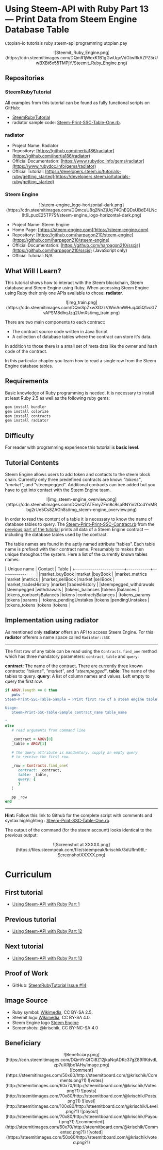 # Using Steem-API with Ruby Part 13 — Print Data from Steem Engine Database Table

utopian-io tutorials ruby steem-api programming
utopian.pay

<center>![Steemit_Ruby_Engine.png](https://cdn.steemitimages.com/DQmR1jWexK1B1gGwUgcVdGtwRkAZPZ5rUwBXBt6x55TMPjY/Steemit_Ruby_Engine.png)</center>

## Repositories

### SteemRubyTutorial

All examples from this tutorial can be found as fully functional scripts on GitHub:

* [SteemRubyTutorial](https://github.com/krischik/SteemRubyTutorial)
* radiator sample code: [Steem-Print-SSC-Table-One.rb](https://github.com/krischik/SteemRubyTutorial/blob/master/Scripts/Steem-Dump-SSC-Table-One.rb).

### radiator

* Project Name: Radiator
* Repository: [https://github.com/inertia186/radiator](https://github.com/inertia186/radiator)
* Official Documentation: [https://www.rubydoc.info/gems/radiator](https://www.rubydoc.info/gems/radiator)
* Official Tutorial: [https://developers.steem.io/tutorials-ruby/getting_started](https://developers.steem.io/tutorials-ruby/getting_started)

### Steem Engine

<center>![steem-engine_logo-horizontal-dark.png](https://cdn.steemitimages.com/DQmcuU8q2NnZjUcj74ChEQDsUBdE4LNc8t9LpucE25TP7Sf/steem-engine_logo-horizontal-dark.png)</center>

* Project Name: Steem Engine
* Home Page: [https://steem-engine.com](https://steem-engine.com)
* Repository: [https://github.com/harpagon210/steem-engine](https://github.com/harpagon210/steem-engine)
* Official Documentation: [https://github.com/harpagon210/sscjs](https://github.com/harpagon210/sscjs) (JavaScript only)
* Official Tutorial: N/A

## What Will I Learn?

This tutorial shows how to interact with the Steem blockchain, Steem database and Steem Engine using Ruby. When accessing Steem Engine using Ruby their only one APIs available to chose: **radiator**.

<center>![img_train.png](https://cdn.steemitimages.com/DQmSpZxwXGzzVWmAmWHuq4i5Q1vcG7vAPSM8dhqJzq2UmXs/img_train.png)</center>

There are two main components to each contract:

* The contract source code written in Java Script
* A collection of database tables where the contract can store it's data.

In addition to those there is a small set of meta data like the owner and hash code of the contract.

In this particular chapter you learn how to read a single row from the Steem Engine database tables.

## Requirements

Basic knowledge of Ruby programming is needed. It is necessary to install at least Ruby 2.5 as well as the following ruby gems:

```sh
gem install bundler
gem install colorize
gem install contracts
gem install radiator
```

## Difficulty

For reader with programming experience this tutorial is **basic level**.

## Tutorial Contents

Steem Engine allows users to add  token and contacts to the steem block chain. Currently only three predefined contracts are know: _"tokens"_, _"market"_, and "steempegged". Additional contracts can bee added but you have to get into contact with the Steem Engine team.

<center>![img_steem-engine_overview.png](https://cdn.steemitimages.com/DQmQTATEmyZFm8cRspRNYin2CcdYvMRbg2rUe5Cs8ZAGh8s/img_steem-engine_overview.png)</center>

In order to read the content of a table it is necessary to know the name of database tables to query. The [Steem-Print-Print-SSC-Contract.rb](https://github.com/krischik/SteemRubyTutorial/blob/master/Scripts/Steem-Print-Print-SSC-Contract.rb) from the [previous part of the tutorial](https://steemit.com/@krischik/using-steem-api-with-ruby-part-11) prints all data of a Steem Engine contract — including the database tables used by the contract.

The table names are found in the aptly named attribute “tables”. Each table name is prefixed with their contract name. Presumably to makes then unique throughout the system. Here a list of the currently known tables names:

| Unique name             | Contact    | Table            |
+-------------------------+------------+------------------|
|market_buyBook           |market      |buyBook           |
|market_metrics           |market      |metrics           |
|market_sellBook          |market      |sellBook          |
|market_tradesHistory     |market      |tradesHistory     |
|steempegged_withdrawals  |steempegged |withdrawals       |
|tokens_balances          |tokens      |balances          |
|tokens_contractsBalances |tokens      |contractsBalances |
|tokens_params            |tokens      |params            |
|tokens_pendingUnstakes   |tokens      |pendingUnstakes   |
|tokens_tokens            |tokens      |tokens            |

## Implementation using radiator

As mentioned only **radiator** offers an API to access Steem Engine. For this **radiator** offerers a name space called `Radiator::SSC`

-----

The first row of any table can be read using the `Contracts.find_one` method which has three mandatory parameters: `contract`, `table` and `query`:

**contract**: The name of the contract. There are currently three known contracts: _"tokens"_, _"market"_, and _"steempegged"_.
**table**: The name of the tables to query.
**query**: A list of column names and values. Left empty to query the first row.

```ruby
if ARGV.length == 0 then
   puts "
Steem-Print-SSC-Table-Sample — Print first row of a steem engine table.

Usage:
   Steem-Print-SSC-Table-Sample contract_name table_name

"
else
   # read arguments from command line

   _contract = ARGV[0]
   _table = ARGV[1]

   # the query attribute is mandantory, supply an empty query
   # to receive the first row.

   _row = Contracts.find_one(
      contract: _contract,
      table: _table,
      query: {
      }
   )

   pp _row
end
```

-----

**Hint:** Follow this link to Github for the complete script with comments and syntax highlighting : [Steem-Print-SSC-Table-One.rb](https://github.com/krischik/SteemRubyTutorial/blob/master/Scripts/Steem-Print-SSC-Table-One.rb).

The output of the command (for the steem account) looks identical to the previous output:

<center>![Screenshot at XXXXX.png](https://files.steempeak.com/file/steempeak/krischik/3dURm96L-ScreenshotXXXXX.png)</center>

# Curriculum

## First tutorial

* [Using Steem-API with Ruby Part 1](https://steemit.com/@krischik/using-steem-api-with-ruby-part-1)

## Previous tutorial

* [Using Steem-API with Ruby Part 12](https://steemit.com/@krischik/using-steem-api-with-ruby-part-12)

## Next tutorial

* [Using Steem-API with Ruby Part 13](https://steemit.com/@krischik/using-steem-api-with-ruby-part-13)

## Proof of Work

* GitHub: [SteemRubyTutorial Issue #14](https://github.com/krischik/SteemRubyTutorial/issues/14)

## Image Source

* Ruby symbol: [Wikimedia](https://commons.wikimedia.org/wiki/File:Ruby_logo.svg), CC BY-SA 2.5.
* Steemit logo [Wikimedia](https://commons.wikimedia.org/wiki/File:Steemit_New_Logo.png), CC BY-SA 4.0.
* Steem Engine logo [Steem Engine](https://steem-engine.com)
* Screenshots: @krischik, CC BY-NC-SA 4.0

## Beneficiary

<center>![Beneficiary.png](https://cdn.steemitimages.com/DQmYnQfCi8Z12jkaNqADKc37gZ89RKdvdLzp7uXRjbo1AHy/image.png)</center>

<center>![comment](https://steemitimages.com/50x60/http://steemitboard.com/@krischik/Comments.png?1) ![votes](http://steemitimages.com/60x70/http://steemitboard.com/@krischik/Votes.png?1) ![posts](http://steemitimages.com/70x80/http://steemitboard.com/@krischik/Posts.png?1) ![level](http://steemitimages.com/100x80/http://steemitboard.com/@krischik/Level.png?1) ![payout](http://steemitimages.com/70x80/http://steemitboard.com/@krischik/Payout.png?1) ![commented](http://steemitimages.com/60x70/http://steemitboard.com/@krischik/Commented.png?1) ![voted](https://steemitimages.com/50x60/http://steemitboard.com/@krischik/voted.png?1)</center>

<!-- vim: set wrap tabstop=8 shiftwidth=3 softtabstop=3 noexpandtab : -->
<!-- vim: set textwidth=0 filetype=markdown foldmethod=marker nospell : -->
<!-- vim: set spell spelllang=en_gb fileencoding=utf-8 : -->
